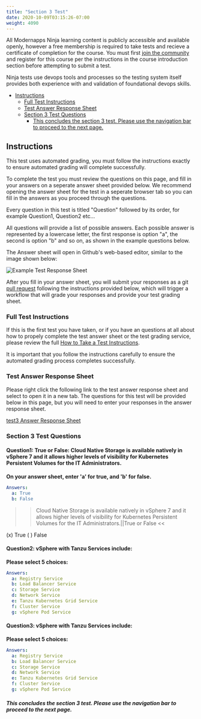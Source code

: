 ```yaml
---
title: "Section 3 Test"
date: 2020-10-09T03:15:26-07:00
weight: 4090
---
```


All Modernapps Ninja learning content is publicly accessible and available openly, however a free membership is required to take tests and recieve a certificate of completion for the course. You must first [join the community](https://modernapps.ninja/about/membership/) and register for this course per the instructions in the course introduction section before attempting to submit a test.

Ninja tests use devops tools and processes so the testing system itself provides both experience with and validation of foundational devops skills. 

- [Instructions](#instructions)
  - [Full Test Instructions](#full-test-instructions)
  - [Test Answer Response Sheet](#test-answer-response-sheet)
  - [Section 3 Test Questions](#section-3-test-questions)
      - [This concludes the section 3 test. Please use the navigation bar to proceed to the next page.](#this-concludes-the-section-3-test-please-use-the-navigation-bar-to-proceed-to-the-next-page)

## Instructions

This test uses automated grading, you must follow the instructions exactly to ensure automated grading will complete successfully. 

To complete the test you must review the questions on this page, and fill in your answers on a seperate answer sheet provided below. We recommend opening the answer sheet for the test in a seperate browser tab so you can fill in the answers as you proceed through the questions. 

Every question in this test is titled "Question" followed by its order, for example Question1, Question2 etc...

All questions will provide a list of possible answers. Each possible answer is represented by a lowercase letter, the first response is option "a", the second is option "b" and so on, as shown in the example questions below. 

The Answer sheet will open in Github's web-based editor, similar to the image shown below:

![Example Test Response Sheet](/vspheretanzu201_vt4599/admin/assets/images/blank_test_screen_example.png)  

After you fill in your answer sheet, you will submit  your responses as a git [pull request](https://docs.github.com/en/github/collaborating-with-issues-and-pull-requests/about-pull-requests) following the instructions provided below, which will trigger a workflow that will grade your responses and provide your test grading sheet. 

### Full Test Instructions

If this is the first test you have taken, or if you have an questions at all about how to propely complete the test answer sheet or the test grading service, please review the full [How to Take a Test Instructions](https://modernapps.ninja/course_repo_template_ct8279/docs/reference/testinstructions/).  

It is important that you follow the instructions carefully to ensure the automated grading process completes successfully.

### Test Answer Response Sheet

Please right click the following link to the test answer response sheet and select to open it in a new tab. The questions for this test will be provided below in this page, but you will need to enter your responses in the answer response sheet. 

[test3 Answer Response Sheet](https://github.com/modernappsninja/vspheretanzu201_vt4599/edit/main/static/admin/userdata/tests/test3.yml)  

### Section 3 Test Questions

#### **Question1:** True or False: Cloud Native Storage is available natively in vSphere 7 and it allows higher levels of visibility for Kubernetes Persistent Volumes for the IT Administrators.  <!-- omit in toc -->

**On your answer sheet, enter 'a' for true, and 'b' for false.**

```yml
Answers:
  a: True
  b: False
```

>>Cloud Native Storage is available natively in vSphere 7 and it allows higher levels of visibility for Kubernetes Persistent Volumes for the IT Administrators.||True or False <<

(x) True
( ) False



#### **Question2:** vSphere with Tanzu Services include:  <!-- omit in toc -->

**Please select 5 choices:**

```yml
Answers:
  a: Registry Service
  b: Load Balancer Service
  c: Storage Service
  d: Network Service
  e: Tanzu Kubernetes Grid Service
  f: Cluster Service
  g: vSphere Pod Service
```

#### **Question3:** vSphere with Tanzu Services include:  <!-- omit in toc -->

**Please select 5 choices:**

```yml
Answers:
  a: Registry Service
  b: Load Balancer Service
  c: Storage Service
  d: Network Service
  e: Tanzu Kubernetes Grid Service
  f: Cluster Service
  g: vSphere Pod Service
```

##### This concludes the section 3 test. Please use the navigation bar to proceed to the next page.
